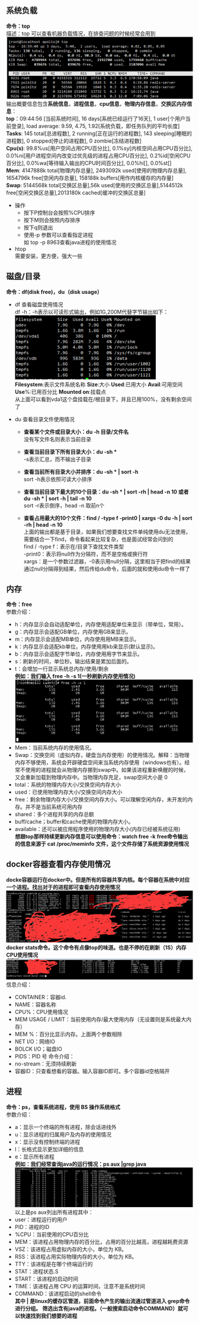 ## 系统负载 
**命令：top**   
描述：top 可以查看机器负载情况，在排查问题的时候经常会用到  
![image](https://github.com/jmilktea/jmilktea/blob/master/linux/images/top.png)  
输出概要信息包含**系统信息**，**进程信息**，**cpu信息**，**物理内存信息**，**交换区内存信息**：  
**top**：09:44:56 [当前系统时间], 16 days[系统已经运行了16天], 1 user[个用户当前登录], load average: 9.59, 4.75, 1.92[系统负载，即任务队列的平均长度]  
**Tasks**: 145 total[总进程数], 2 running[正在运行的进程数], 143 sleeping[睡眠的进程数], 0 stopped[停止的进程数], 0 zombie[冻结进程数]    
**Cpu(s)**: 99.8%us[用户空间占用CPU百分比], 0.1%sy[内核空间占用CPU百分比], 0.0%ni[用户进程空间内改变过优先级的进程占用CPU百分比], 0.2%id[空闲CPU百分比], 0.0%wa[等待输入输出的CPU时间百分比], 0.0%hi[], 0.0%st[]    
**Mem**: 4147888k total[物理内存总量], 2493092k used[使用的物理内存总量], 1654796k free[空闲内存总量], 158188k buffers[用作内核缓存的内存量]  
**Swap**: 5144568k total[交换区总量],56k used[使用的交换区总量],5144512k free[空闲交换区总量],2013180k cached[缓冲的交换区总量]
- 操作
  - 按下P控制台会按照%CPU排序
  - 按下M则会按照内存排序
  - 按下q则退出
  - 使用-p 参数可以查看指定进程  
  如 top -p 8963查看java进程的使用情况
- htop   
需要安装，更方便，强大一些

## 磁盘/目录
**命令：df(disk free)，du（disk usage）**
- df 查看磁盘使用情况  
df -h：-h表示以可读形式输出，例如1G,200M代替字节输出如下：  
![image](https://github.com/jmilktea/jmilktea/blob/master/linux/images/df.png)  
**Filesystem**:表示文件系统名称  **Size**:大小  **Used**:已用大小  **Avail**:可用空间  **Use**%:已用百分比  **Mounted on**:挂载点  
从上面可以看到vda1这个盘挂载在/根目录下，并且已用100%，没有剩余空间了

- du 查看目录文件使用情况  
  - **查看某个文件或目录大小：du -h 目录/文件名**  
  没有写文件名则表示当前目录    
  
  - **查看当前目录下所有目录大小：du -sh \***   
  -s表示汇总，而不输出子目录    
  
  - **查看当前所有目录大小并排序：du -sh * | sort -h**   
  sort -h表示依照可读大小排序   
  
  - **查看当前目录下最大的10个目录：du -sh * | sort -rh | head -n 10 或者 du -sh * | sort -h | tail -n 10**    
  sort -r表示倒序，head -n 取前n个  
  
  - **查看占用最大的10个文件：find / -type f -print0 | xargs -0 du -h | sort -rh | head -n 10**   
  上面的输出都是基于目录，如果我们想要查找文件单纯使用du无法使用，需要结合一下find，命令看起来比较复杂，也是面试经常会问到的  
  find / -type f：表示在/目录下查找文件类型     
  -print0：表示将null作为分隔符，而不是空格或换行符    
  xargs：是一个参数过滤器，-0表示用null分隔，这里相当于把find的结果通过null分隔得到结果，然后传给du命令，后面的就和使用du命令一样了      
 
## 内存
**命令：free**   
参数介绍：  
 - h：内存显示会自动适配单位，内存使用适配单位来显示（带单位，常用）。
 - g：内存显示会适配GB单位，内存使用GB来显示。
 - m：内存显示会适配MB单位，内存使用用MB来显示。
 - k：内存显示会适配kb单位，内存使用用kb来显示(默认显示)。
 - b：内存显示会适配字节单位，内存使用用字节来显示。
 - s：刷新的时间，单位秒。输出结果是累加后面的。
 - t：会增加一行显示系统总内存/使用/剩余  
**例如：我们输入 free -h -s 1(一秒刷新内存使用情况)**
![image](https://github.com/jmilktea/jmilktea/blob/master/linux/images/free.png)
 - Mem：当前系统内存的使用情况。
 - Swap：交换空间（虚拟内存，硬盘当内存使用）的使用情况。解释：当物理内存不够使用，系统会开辟硬盘空间来当系统内存使用（windows也有）。经常不使用的进程就会从物理内存挪到swap中。如果该进程重新唤醒的时候，又会重新加载到物理内存中。当物理内存充足，swap空间大小是 0
 - total：系统的物理内存大小/交换空间内存大小
 - used：已使用物理内存大小/交换空间内存大小
 - free：剩余物理内存大小/交换空间内存大小。可以理解空闲内存，未开发的内存。并不是当前系统可用内存
 - shared：多个进程共享的内存总额
 - buff/cache；buffer和cache使用的物理内存大小。
 - available：还可以被应用程序使用的物理内存大小(内存已经被系统征用)  
**想跟top那样持续更新内存信息可以使用命令：watch free -k**
**free命令输出的信息来源于 cat /proc/meminfo 文件，这个文件存储了系统资源使用情况**
  
  ## docker容器查看内存使用情况
**docke容器运行在docker中。但是所有的容器共享内核。每个容器在系统中对应一个进程。找出对于的进程即可查看内存使用情况**
![image](https://github.com/jmilktea/jmilktea/blob/master/linux/images/docker-ps.png)
**docker stats命令。这个命令有点像top的味道。也是不停的在刷新（1S）内存CPU使用情况**
![image](https://github.com/jmilktea/jmilktea/blob/master/linux/images/docker-stats.png)
信息介绍：
 - CONTAINER：容器id.
 - NAME：容器名称
 - CPU%：CPU使用情况
 - MEM USAGE / LIMIT：当前使用内存/最大使用内存（无设置则是系统最大内存）
 - MEM %：百分比显示内存。上面两个参数相除
 - NET I/O：网络IO
 - BOLCK I/O；磁盘IO
 - PIDS：PID 号 
命令介绍：
 - no-stream：无须持续刷新
 - 容器ID：只查看想看的容器。输入容器ID即可。多个容器id空格隔开
 
## 进程
**命令：ps，查看系统进程，使用 BS 操作系统格式**   
参数介绍：  
 - a：显示一个终端的所有进程，除会话进线外
 - u：显示进程的归属用户及内存的使用情况
 - x：显示没有控制终端的进程
 - l：长格式显示更加详细的信息
 - e：显示所有进程  
**例如：我们经常查询java的运行情况：ps aux |grep java**
![image](https://github.com/jmilktea/jmilktea/blob/master/linux/images/ps.png)
以上是ps aux列出所有进程其中：
 - user：进程运行的用户
 - PID：进程的ID
 - %CPU：当前使用的CPU百分比
 - MEM：该进程占用物理内存的百分比，占用的百分比越高，进程越耗费资源
 - VSZ：该进程占用虚拟内存的大小，单位为 KB。
 - RSS：该进程占用实际物理内存的大小，单位为 KB。
 - TTY：该进程是在哪个终端运行的
 - STAT：进程状态.S
 - START：该进程的启动时间
 - TIME：该进程占用 CPU 的运算时间，注意不是系统时间
 - COMMAND：该进程启动的shell命令  
**其中 | 是linux的缓存区管道，前面命令产生的输出流通过管道进入 grep命令进行分组。**
**筛选出含有java的进程。（一般搜索启动命令COMMAND）就可以快速找到我们想要的进程**
